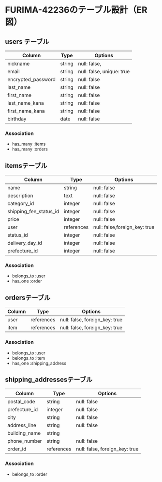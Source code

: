 # FURIMA-42236のテーブル設計（ER図）

## users テーブル
| Column              | Type       | Options                         |
| ------------------  | ---------- | ------------------------------- |
| nickname	          | string     |	null: false,       | 
| email               | string     |	null: false, unique: true      | 
| encrypted_password  | string     |	null: false                    |
| last_name           | string     |  null: false                    |
| first_name          | string     |  null: false                    |
| last_name_kana      | string     |  null: false                    |
| first_name_kana	    | string     |  null: false                    |
| birthday            | date       |  null: false                    |

### Association
- has_many :items
- has_many :orders



## itemsテーブル
| Column             | Type       | Options                         |
| ------------------ | ---------- | ------------------------------- |
| name	             | string     |	null: false                     |
| description        | text       |	null: false                     |
| category_id	       | integer    |	null: false                     |
| shipping_fee_status_id   | integer    |	null: false                     |
| price	             | integer    |	null: false                     |
| user	             | references |	null: false,foreign_key: true   |
| status_id	         | integer    | null: false                     |
| delivery_day_id	   | integer	  | null: false                     |
| prefecture_id	     | integer    | null: false                     | 

### Association
- belongs_to :user
- has_one :order



## ordersテーブル
| Column             | Type       | Options                         |
| ------------------ | ---------- | ------------------------------- |
| user	             | references |	null: false, foreign_key: true  |
| item		           | references	| null: false, foreign_key: true  |

### Association
- belongs_to :user
- belongs_to :item
- has_one :shipping_address



## shipping_addressesテーブル
| Column             | Type       | Options                         |
| ------------------ | ---------- | ------------------------------- |
| postal_code        | string     |	null: false                     |
| prefecture_id      | integer   	| null: false                     |
| city	             | string	    | null: false                     |
| address_line	     | string	    | null: false                     |
| building_name      | string	    |                                 |
| phone_number       | string	    | null: false                     |
| order_id           | references | null: false, foreign_key: true  |

### Association
- belongs_to :order
